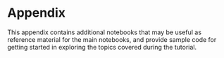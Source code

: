 # Appendix

This appendix contains additional notebooks that may be useful as reference material for the main notebooks, and provide sample code for getting started in exploring the topics covered during the tutorial.

```{tableofcontents}

```
